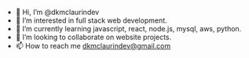 - 👋 Hi, I’m @dkmclaurindev
- 👀 I’m interested in full stack web development.
- 🌱 I’m currently learning javascript, react, node.js, mysql, aws, python.
- 💞️ I’m looking to collaborate on website projects.
- 📫 How to reach me dkmclaurindev@gmail.com

<!---
dkmclaurindev/dkmclaurindev is a ✨ special ✨ repository because its `README.md` (this file) appears on your GitHub profile.
You can click the Preview link to take a look at your changes.
--->
